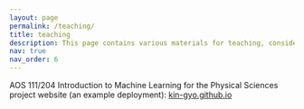 ```yaml
---
layout: page
permalink: /teaching/
title: teaching
description: This page contains various materials for teaching, consider anything here to be transient!
nav: true
nav_order: 6
---
```


AOS 111/204 Introduction to Machine Learning for the Physical Sciences project website (an example deployment): <a href="https://kin-gyo.github.io/">kin-gyo.github.io</a> 
